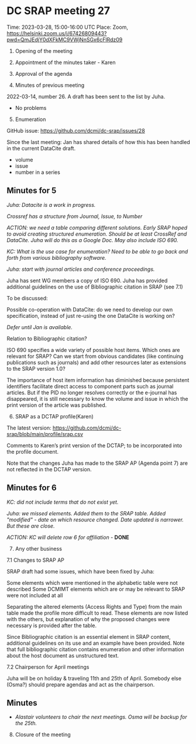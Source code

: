 # DC SRAP meeting 27

Time: 2023-03-28, 15:00-16:00 UTC
Place: Zoom, https://helsinki.zoom.us/j/67426809443?pwd=QmJEdjY0dXFkMC9VWjNnSGx6cFlRdz09

1. Opening of the meeting

2. Appointment of the minutes taker - Karen

3. Approval of the agenda

4. Minutes of previous meeting

2022-03-14, number 26. A draft has been sent to the list by Juha. 

* No problems

5. Enumeration

GitHub issue: https://github.com/dcmi/dc-srap/issues/28

Since the last meeting:
Jan has shared details of how this has been handled in the current DataCite draft.
* volume
* issue
* number in a series

## Minutes for 5

*Juha: Datacite is a work in progress.*

*Crossref has a structure from Journal, Issue, to Number*

*ACTION: we need a table comparing different solutions. Early SRAP hoped to avoid creating structured enumeration. Should be at least CrossRef and DataCite. Juha will do this as a Google Doc. May also include ISO 690.*

*KC: What is the use case for enumeration? Need to be able to go back and forth from various bibliography software.*

*Juha: start with journal articles and conference proceedings.*


Juha has sent WG members a copy of ISO 690.
Juha has provided additional guidelines on the use of Bibliographic citation in SRAP (see 7.1)

To be discussed: 

Possible co-operation with DataCite: do we need to develop our own specification, instead of just re-using the one DataCite is working on? 

*Defer until Jan is available.*

Relation to Bibliographic citation? 

ISO 690 specifies a wide variety of possible host items. Which ones are relevant for SRAP? Can we start from obvious candidates (like continuing publications such as journals) and add other resources later as extensions to the SRAP version 1.0? 

The importance of host item information has diminished because persistent identifiers facilitate direct access to component parts such as journal articles. But if the PID no longer resolves correctly or the e-journal has disappeared, it is still necessary to know the volume and issue in which the print version of the article was published.  

6. SRAP as a DCTAP profile(Karen)

The latest version: https://github.com/dcmi/dc-srap/blob/main/profile/srap.csv 

Comments to Karen’s print version of the DCTAP; to be incorporated into the profile document.

Note that the changes Juha has made to the SRAP AP (Agenda point 7) are not reflected in the DCTAP version. 

## Minutes for 6

*KC: did not include terms that do not exist yet.*

*Juha: we missed elements. Added them to the SRAP table. Added "modified" - date on which resource changed. Date updated is narrower. But these are close.*

*ACTION: KC will delete row 6 for affiliation* - **DONE**

7. Any other business

7.1 Changes to SRAP AP 

SRAP draft had some issues, which have been fixed by Juha: 

Some elements which were mentioned in the alphabetic table were not described
Some DCMIMT elements which are or may be relevant to SRAP were not included at all 

Separating the altered elements (Access Rights and Type) from the main table made the profile more difficult to read. These elements are now listed with the others, but explanation of why the proposed changes were necessary is provided after the table. 

Since Bibliographic citation is an essential element in SRAP content, additional guidelines on its use and an example have been provided. Note that full bibliographic citation contains enumeration and other information about the host document as unstructured text. 

7.2 Chairperson for April meetings 

Juha will be on holiday & traveling 11th and 25th of April. Somebody else (Osma?) should prepare agendas and act as the chairperson. 

## Minutes

* *Alastair volunteers to chair the next meetings. Osma will be backup for the 25th.*

8. Closure of the meeting
